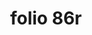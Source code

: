 ---
layout: edition
title: folio 86r
manuscript: Turin, Biblioteca Nazionale, MS N.III.19
sigla: T
iip: t086r.tif
milestone: 171
---